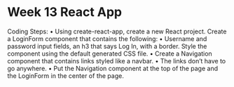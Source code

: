 # Week 13 React App

Coding Steps:
• Using create-react-app, create a new React project. Create a LoginForm component that contains the following:
• Username and password input fields, an h3 that says Log In, with a border.
Style the component using the default generated CSS file.
• Create a Navigation component that contains links styled like a navbar.
• The links don’t have to go anywhere.
• Put the Navigation component at the top of the page and the LoginForm in the center of the page.
